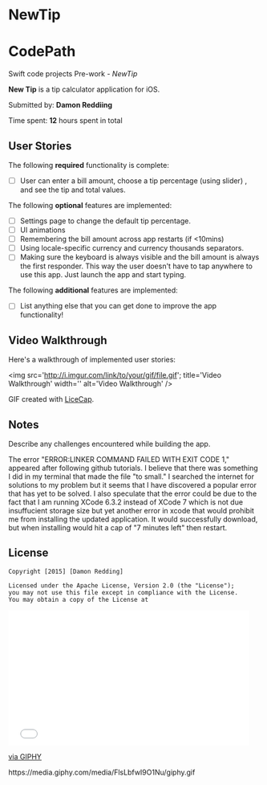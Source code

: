 # NewTip
# CodePath
Swift code projects
Pre-work - *NewTip*

**New Tip** is a tip calculator application for iOS.

Submitted by: **Damon Reddiing**

Time spent: **12** hours spent in total

## User Stories

The following **required** functionality is complete:
* [ ] User can enter a bill amount, choose a tip percentage (using slider) , and see the tip and total values.

The following **optional** features are implemented:
* [ ] Settings page to change the default tip percentage.
* [ ] UI animations
* [ ] Remembering the bill amount across app restarts (if <10mins)
* [ ] Using locale-specific currency and currency thousands separators.
* [ ] Making sure the keyboard is always visible and the bill amount is always the first responder. This way the user doesn't have to tap anywhere to use this app. Just launch the app and start typing.

The following **additional** features are implemented:

- [ ] List anything else that you can get done to improve the app functionality!

## Video Walkthrough 

Here's a walkthrough of implemented user stories:

<img src='http://i.imgur.com/link/to/your/gif/file.gif'; title='Video Walkthrough' width='' alt='Video Walkthrough' />

GIF created with [LiceCap](http://www.cockos.com/licecap/).

## Notes

Describe any challenges encountered while building the app.


The error "ERROR:LINKER COMMAND FAILED WITH EXIT CODE 1," appeared after following github tutorials. I believe that there was something I did in my terminal that made the file "to small." I searched the internet for solutions to my problem but it seems that I have discovered a popular error that has yet to be solved. I also speculate that the error could be due  to the fact that I am running XCode 6.3.2 instead of XCode 7 which is not due insuffucient storage size but yet another error in xcode that would prohibit me from installing the updated application. It would successfully download, but when installing would hit a cap of "7 minutes left" then restart.

## License

    Copyright [2015] [Damon Redding]

    Licensed under the Apache License, Version 2.0 (the "License");
    you may not use this file except in compliance with the License.
    You may obtain a copy of the License at
<iframe src="//giphy.com/embed/FlsLbfwI9O1Nu" width="480" height="269" frameBorder="0" class="giphy-embed" allowFullScreen></iframe><p><a href="http://giphy.com/gifs/kanye-west-vma-FlsLbfwI9O1Nu">via GIPHY</a></p>
https://media.giphy.com/media/FlsLbfwI9O1Nu/giphy.gif
